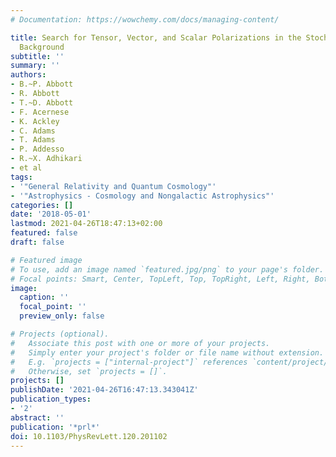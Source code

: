 ```yaml
---
# Documentation: https://wowchemy.com/docs/managing-content/

title: Search for Tensor, Vector, and Scalar Polarizations in the Stochastic Gravitational-Wave
  Background
subtitle: ''
summary: ''
authors:
- B.~P. Abbott
- R. Abbott
- T.~D. Abbott
- F. Acernese
- K. Ackley
- C. Adams
- T. Adams
- P. Addesso
- R.~X. Adhikari
- et al
tags:
- '"General Relativity and Quantum Cosmology"'
- '"Astrophysics - Cosmology and Nongalactic Astrophysics"'
categories: []
date: '2018-05-01'
lastmod: 2021-04-26T18:47:13+02:00
featured: false
draft: false

# Featured image
# To use, add an image named `featured.jpg/png` to your page's folder.
# Focal points: Smart, Center, TopLeft, Top, TopRight, Left, Right, BottomLeft, Bottom, BottomRight.
image:
  caption: ''
  focal_point: ''
  preview_only: false

# Projects (optional).
#   Associate this post with one or more of your projects.
#   Simply enter your project's folder or file name without extension.
#   E.g. `projects = ["internal-project"]` references `content/project/deep-learning/index.md`.
#   Otherwise, set `projects = []`.
projects: []
publishDate: '2021-04-26T16:47:13.343041Z'
publication_types:
- '2'
abstract: ''
publication: '*prl*'
doi: 10.1103/PhysRevLett.120.201102
---
```

